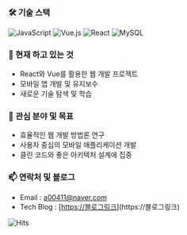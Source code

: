 ### 🛠️ 기술 스택

![JavaScript](https://img.shields.io/badge/JavaScript-F7DF1E?style=flat-square&logo=JavaScript&logoColor=black)
![Vue.js](https://img.shields.io/badge/Vue.js-4FC08D?style=flat-square&logo=Vue.js&logoColor=white)
![React](https://img.shields.io/badge/React-61DAFB?style=flat-square&logo=React&logoColor=black)
![MySQL](https://img.shields.io/badge/MySQL-4479A1?style=flat-square&logo=MySQL&logoColor=white)

### 🌱 현재 하고 있는 것
- React와 Vue를 활용한 웹 개발 프로젝트
- 모바일 앱 개발 및 유지보수
- 새로운 기술 탐색 및 학습

### 🎯 관심 분야 및 목표
- 효율적인 웹 개발 방법론 연구
- 사용자 중심의 모바일 애플리케이션 개발
- 클린 코드와 좋은 아키텍처 설계에 집중

### 📫 연락처 및 블로그
- Email : a00411@naver.com
- Tech Blog : [[https://블로그링크](https://abyess.tistory.com)](https://블로그링크)

![Hits](https://hits.seeyoufarm.com/api/count/incr/badge.svg?url=https://github.com/aabyess)


<!--
**aabyess/aabyess** is a ✨ _special_ ✨ repository because its `README.md` (this file) appears on your GitHub profile.

Here are some ideas to get you started:

- 🔭 I’m currently working on ...
- 🌱 I’m currently learning ...
- 👯 I’m looking to collaborate on ...
- 🤔 I’m looking for help with ...
- 💬 Ask me about ...
- 📫 How to reach me: ...
- 😄 Pronouns: ...
- ⚡ Fun fact: ...
-->

